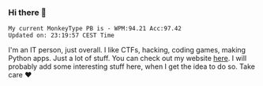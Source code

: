 ### Hi there 👋
<!-- PB START -->
```
My current MonkeyType PB is - WPM:94.21 Acc:97.42
Updated on: 23:19:57 CEST Time
```
<!-- PB END -->
I'm an IT person, just overall. I like CTFs, hacking, coding games, making Python apps. Just a lot of stuff.
You can check out my website [here](https://skill3472.github.io/).
I will probably add some interesting stuff here, when I get the idea to do so. Take care ❤️
